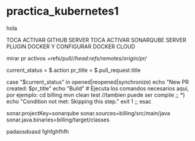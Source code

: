 # practica_kubernetes1
hola

TOCA ACTIVAR GITHUB SERVER
TOCA ACTIVAR SONARQUBE SERVER
PLUGIN DOCKER Y CONFIGURAR DOCKER CLOUD

mirar pr activos
+refs/pull/*/head:refs/remotes/origin/pr/*

current_status = $.action
pr_title = $.pull_request.title


case "$current_status" in
    opened|reopened|synchronize)
        echo "New PR created: $pr_title"
        echo "Build"
        # Ejecuta los comandos necesarios aquí, por ejemplo:
        cd billing
        mvn clean test //tambien puede ser compile 
        ;;
    *)
        echo "Condition not met: Skipping this step."
        exit 1
        ;;
esac

sonar.projectKey=sonarqube
sonar.sources=billing/src/main/java
sonar.java.binaries=billing/target/classes



padaosdoasd
fghfghfhfh
